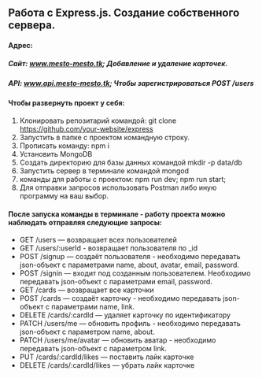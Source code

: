 Работа с Express.js. Создание собственного сервера.
-------------
#### Адрес:
##### Сайт: www.mesto-mesto.tk; Добавление и удаление карточек.
##### API: www.api.mesto-mesto.tk; Чтобы зарегистрироваться POST /users
#### Чтобы развернуть проект у себя:

1. Клонировать репозитарий командой: git clone https://github.com/your-website/express
2. Запустить в папке с проектом командную строку.
3. Прописать команду: npm i
4. Установить MongoDB
5. Создать директорию для базы данных командой mkdir -p data/db
6. Запустить сервер в терминале командой mongod
7. команды для работы с проектом: 
npm run dev;
npm run start;
8. Для отправки запросов использовать Postman либо иную программу на ваш выбор.

#### После запуска команды в терминале - работу проекта можно наблюдать отправляя следующие запросы:
- GET /users — возвращает всех пользователей
- GET /users/:userId - возвращает пользователя по _id
- POST /signup — создаёт пользователя - необходимо передавать json-объект с параметрами name, about, avatar, email, password.
- POST /signin — входит под созданным пользователем. Необходимо передавать json-объект с параметрами email, password.
- GET /cards — возвращает все карточки
- POST /cards — создаёт карточку - необходимо передавать json-объект с параметрами name, link.
- DELETE /cards/:cardId — удаляет карточку по идентификатору
- PATCH /users/me — обновить профиль - необходимо передавать json-объект с параметром name, about.
- PATCH /users/me/avatar — обновить аватар - необходимо передавать json-объект с параметром link.
- PUT /cards/:cardId/likes — поставить лайк карточке
- DELETE /cards/:cardId/likes — убрать лайк карточке
